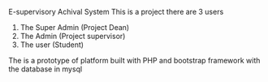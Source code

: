 E-supervisory Achival System
This is a project there are 3 users

1. The Super Admin (Project Dean)
2. The Admin (Project supervisor)
3. The user (Student)

The is a prototype of platform built with PHP and bootstrap framework with the database in mysql
